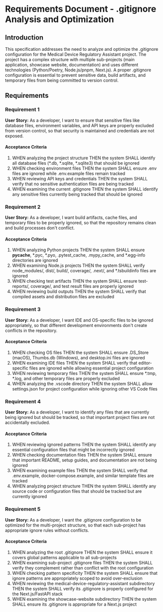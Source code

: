# Requirements Document - .gitignore Analysis and Optimization

## Introduction

This specification addresses the need to analyze and optimize the .gitignore configuration for the Medical Device Regulatory Assistant project. The project has a complex structure with multiple sub-projects (main application, showcase website, documentation) and uses different technologies (Python/Poetry, Node.js/pnpm, Next.js). A proper .gitignore configuration is essential to prevent sensitive data, build artifacts, and temporary files from being committed to version control.

## Requirements

### Requirement 1

**User Story:** As a developer, I want to ensure that sensitive files like database files, environment variables, and API keys are properly excluded from version control, so that security is maintained and credentials are not exposed.

#### Acceptance Criteria

1. WHEN analyzing the project structure THEN the system SHALL identify all database files (*.db, *.sqlite, *.sqlite3) that should be ignored
2. WHEN checking environment files THEN the system SHALL ensure .env files are ignored while .env.example files remain tracked
3. WHEN reviewing API keys and credentials THEN the system SHALL verify that no sensitive authentication files are being tracked
4. WHEN examining the current .gitignore THEN the system SHALL identify any sensitive files currently being tracked that should be ignored

### Requirement 2

**User Story:** As a developer, I want build artifacts, cache files, and temporary files to be properly ignored, so that the repository remains clean and build processes don't conflict.

#### Acceptance Criteria

1. WHEN analyzing Python projects THEN the system SHALL ensure __pycache__, *.pyc, *.pyo, .pytest_cache, .mypy_cache, and *.egg-info directories are ignored
2. WHEN examining Node.js projects THEN the system SHALL verify node_modules/, dist/, build/, coverage/, .next/, and *.tsbuildinfo files are ignored
3. WHEN checking test artifacts THEN the system SHALL ensure test-reports/, coverage/, and test result files are properly ignored
4. WHEN reviewing build outputs THEN the system SHALL verify that compiled assets and distribution files are excluded

### Requirement 3

**User Story:** As a developer, I want IDE and OS-specific files to be ignored appropriately, so that different development environments don't create conflicts in the repository.

#### Acceptance Criteria

1. WHEN checking OS files THEN the system SHALL ensure .DS_Store (macOS), Thumbs.db (Windows), and desktop.ini files are ignored
2. WHEN examining IDE files THEN the system SHALL verify that editor-specific files are ignored while allowing essential project configuration
3. WHEN reviewing temporary files THEN the system SHALL ensure *.tmp, *.log, and other temporary files are properly excluded
4. WHEN analyzing the .vscode directory THEN the system SHALL allow settings.json for project configuration while ignoring other VS Code files

### Requirement 4

**User Story:** As a developer, I want to identify any files that are currently being ignored but should be tracked, so that important project files are not accidentally excluded.

#### Acceptance Criteria

1. WHEN reviewing ignored patterns THEN the system SHALL identify any essential configuration files that might be incorrectly ignored
2. WHEN checking documentation files THEN the system SHALL ensure that important README, setup guides, and documentation are not being ignored
3. WHEN examining example files THEN the system SHALL verify that .env.example, docker-compose.example, and similar template files are tracked
4. WHEN analyzing project structure THEN the system SHALL identify any source code or configuration files that should be tracked but are currently ignored

### Requirement 5

**User Story:** As a developer, I want the .gitignore configuration to be optimized for the multi-project structure, so that each sub-project has appropriate ignore rules without conflicts.

#### Acceptance Criteria

1. WHEN analyzing the root .gitignore THEN the system SHALL ensure it covers global patterns applicable to all sub-projects
2. WHEN examining sub-project .gitignore files THEN the system SHALL verify they complement rather than conflict with the root configuration
3. WHEN checking pattern specificity THEN the system SHALL ensure that ignore patterns are appropriately scoped to avoid over-exclusion
4. WHEN reviewing the medical-device-regulatory-assistant subdirectory THEN the system SHALL verify its .gitignore is properly configured for the Next.js/FastAPI stack
5. WHEN examining the showcase-website subdirectory THEN the system SHALL ensure its .gitignore is appropriate for a Next.js project